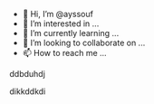 - 👋 Hi, I’m @ayssouf
- 👀 I’m interested in ...
- 🌱 I’m currently learning ...
- 💞️ I’m looking to collaborate on ...
- 📫 How to reach me ...

<!---
ayssouf/ayssouf is a ✨ special ✨ repository because its `README.md` (this file) appears on your GitHub profile.
You can click the Preview link to take a look at your changes.
--->ddbduhdj
dikkddkdi
